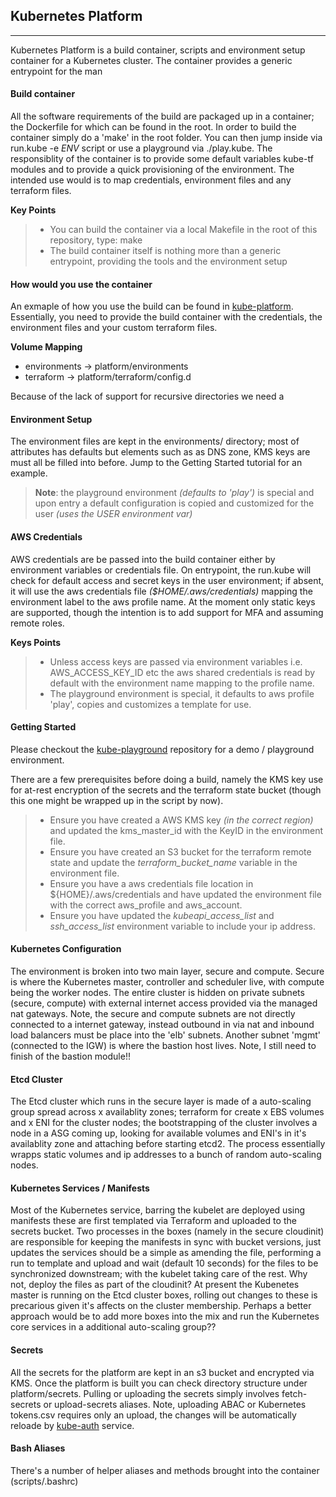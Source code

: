 ## **Kubernetes Platform**
---
Kubernetes Platform is a build container, scripts and environment setup container for a Kubernetes cluster. The container provides a generic entrypoint for the man

#### **Build container**

All the software requirements of the build are packaged up in a container; the Dockerfile for which can be found in the root. In order to build the container simply do a 'make' in the root folder. You can then jump inside via run.kube -e *ENV* script or use a playground via ./play.kube. The responsiblity of the container is to provide some default variables kube-tf modules and to provide a quick provisioning of the environment. The intended use would is to map credentials, environment files and any terraform files.

**Key Points**

> - You can build the container via a local Makefile in the root of this repository, type: make
> - The build container itself is nothing more than a generic entrypoint, providing the tools and the environment setup

#### **How would you use the container**

An exmaple of how you use the build can be found in [kube-platform](https://github.com/gambol99/kube-platform). Essentially, you need to provide the build container with the credentials, the environment files and your custom terraform files.

**Volume Mapping**
- environments -> platform/environments
- terraform -> platform/terraform/config.d

Because of the lack of support for recursive directories we need a

#### **Environment Setup**

The environment files are kept in the environments/ directory; most of attributes has defaults but elements such as as DNS zone, KMS keys are must all be filled into before. Jump to the Getting Started tutorial for an example.

> **Note**: the playground environment *(defaults to 'play')* is special and upon entry a default configuration is copied and customized for the user *(uses the USER environment var)*

#### **AWS Credentials**

AWS credentials are be passed into the build container either by environment variables or credentials file. On entrypoint, the run.kube will check for default access and secret keys in the user environment; if absent, it will use the aws credentials file *($HOME/.aws/credentials)* mapping the environment label to the aws profile name. At the moment only static keys are supported, though the intention is to add support for MFA and assuming remote roles.

**Keys Points**
> - Unless access keys are passed via environment variables i.e. AWS_ACCESS_KEY_ID etc the aws shared credentials is read by default with the environment name mapping to the profile name.
> - The playground environment is special, it defaults to aws profile 'play', copies and customizes a template for use.

#### **Getting Started**

Please checkout the [kube-playground](https://github.com/gambol99/kube-playground) repository for a demo / playground environment.

There are a few prerequisites before doing a build, namely the KMS key use for at-rest encryption of the secrets and the terraform state bucket (though this one might be wrapped up in the script by now).

> - Ensure you have created a AWS KMS key *(in the correct region)* and updated the kms_master_id with the KeyID in the environment file.
> - Ensure you have created an S3 bucket for the terraform remote state and update the *terraform_bucket_name* variable in the environment file.
> - Ensure you have a aws credentials file location in ${HOME}/.aws/credentials and have updated the environment file with the correct aws_profile and aws_account.
> - Ensure you have updated the *kubeapi_access_list* and *ssh_access_list* environment variable to include your ip address.

#### **Kubernetes Configuration**

The environment is broken into two main layer, secure and compute. Secure is where the Kubernetes master, controller and scheduler live, with compute being the worker nodes. The entire cluster is hidden on private subnets (secure, compute) with external internet access provided via the managed nat gateways. Note, the secure and compute subnets are not directly connected to a internet gateway, instead outbound in via nat and inbound load balancers must be place into the 'elb' subnets. Another subnet 'mgmt' (connected to the IGW) is where the bastion host lives. Note, I still need to finish of the bastion module!!

#### **Etcd Cluster**

The Etcd cluster which runs in the secure layer is made of a auto-scaling group spread across x availablity zones; terraform for create x EBS volumes and x ENI for the cluster nodes; the bootstrapping of the cluster involves a node in a ASG coming up, looking for available volumes and ENI's in it's availablity zone and attaching before starting etcd2. The process essentially wrapps static volumes and ip addresses to a bunch of random auto-scaling nodes.

#### **Kubernetes Services / Manifests**

Most of the Kubernetes service, barring the kubelet are deployed using manifests these are first templated via Terraform and uploaded to the secrets bucket. Two processes in the boxes (namely in the secure cloudinit) are responsible for keeping the manifests in sync with bucket versions, just updates the services should be a simple as amending the file, performing a run to template and upload and wait (default 10 seconds) for the files to be synchronized downstream; with the kubelet taking care of the rest. Why not, deploy the files as part of the cloudinit? At present the Kubenetes master is running on the Etcd cluster boxes, rolling out changes to these is precarious given it's affects on the cluster membership. Perhaps a better approach would be to add more boxes into the mix and run the Kubernetes core services in a additional auto-scaling group??

#### **Secrets**

All the secrets for the platform are kept in an s3 bucket and encrypted via KMS. Once the platform is built you can check directory structure under platform/secrets. Pulling or uploading the secrets simply involves fetch-secrets or upload-secrets aliases. Note, uploading ABAC or Kubernetes tokens.csv requires only an upload, the changes will be automatically reloade by [kube-auth](https://github.com/gambol99/kube-auth) service.

#### **Bash Aliases**

There's a number of helper aliases and methods brought into the container (scripts/.bashrc)
